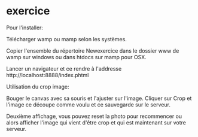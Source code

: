 # exercice

Pour l'installer:

Télécharger wamp ou mamp selon les systèmes.

Copier l'ensemble du répertoire Newexercice dans le dossier www de wamp sur windows ou dans htdocs sur mamp pour OSX.

Lancer un navigateur et ce rendre à l'addresse http://localhost:8888/index.phtml

Utilisation du crop image:

Bouger le canvas avec sa souris et l'ajuster sur l'image. Cliquer sur Crop et l'image ce découpe comme voulu et ce sauvegarde sur le serveur.

Deuxième affichage, vous pouvez reset la photo pour recommencer ou alors afficher l'image qui vient d'être crop et qui est maintenant sur votre serveur.
